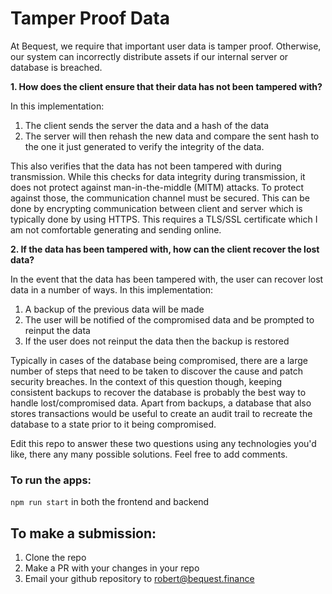 # Tamper Proof Data

At Bequest, we require that important user data is tamper proof. Otherwise, our system can incorrectly distribute assets if our internal server or database is breached.

**1. How does the client ensure that their data has not been tampered with?**

In this implementation:

1. The client sends the server the data and a hash of the data
2. The server will then rehash the new data and compare the sent hash to the one it just generated to verify the integrity of the data.

This also verifies that the data has not been tampered with during transmission. While this checks for data integrity during transmission, it does not protect against man-in-the-middle (MITM) attacks. To protect against those, the communication channel must be secured. This can be done by encrypting communication between client and server which is typically done by using HTTPS. This requires a TLS/SSL certificate which I am not comfortable generating and sending online.

**2. If the data has been tampered with, how can the client recover the lost data?**

In the event that the data has been tampered with, the user can recover lost data in a number of ways. In this implementation:

1. A backup of the previous data will be made
2. The user will be notified of the compromised data and be prompted to reinput the data
3. If the user does not reinput the data then the backup is restored

Typically in cases of the database being compromised, there are a large number of steps that need to be taken to discover the cause and patch security breaches. In the context of this question though, keeping consistent backups to recover the database is probably the best way to handle lost/compromised data. Apart from backups, a database that also stores transactions would be useful to create an audit trail to recreate the database to a state prior to it being compromised.

Edit this repo to answer these two questions using any technologies you'd like, there any many possible solutions. Feel free to add comments.

### To run the apps:

`npm run start` in both the frontend and backend

## To make a submission:

1. Clone the repo
2. Make a PR with your changes in your repo
3. Email your github repository to robert@bequest.finance
